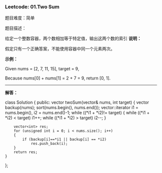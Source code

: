 ### Leetcode: 01.Two Sum

题目难度：简单

题目描述：

给定一个整数容器，两个数相加等于特定值，输出这两个数的索引
**说明：**

假定只有一个正确答案，不能使用容器中同一个元素两次。

**示例：**

Given nums = [2, 7, 11, 15], target = 9,

Because nums[0] + nums[1] = 2 + 7 = 9,
return [0, 1].





***





**解答：**

class Solution {
public:
    vector<int> twoSum(vector<int>& nums, int target) {
        vector<int> backup(nums);
        sort(nums.begin(), nums.end());
        vector<int>::iterator i1 = nums.begin(), i2 = nums.end()-1;
        while ((*i1 + *i2)!= target)
        {
            while ((*i1 + *i2) < target) i1++;
            while ((*i1 + *i2) > target) i2--;
        }
        
        vector<int> res;
        for (unsigned int i = 0; i < nums.size(); i++)
        {
            if (backup[i]==*i1 || backup[i] == *i2)
                res.push_back(i);
        }
        return res;
    }
};
```



